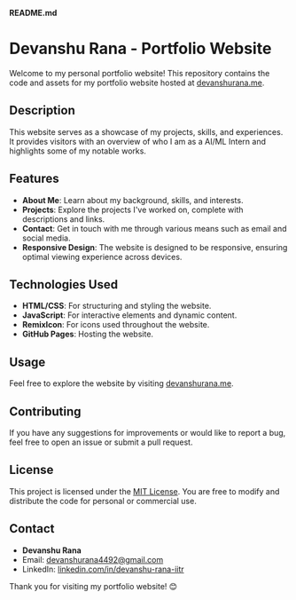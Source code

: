 **README.md**

# Devanshu Rana - Portfolio Website

Welcome to my personal portfolio website! This repository contains the code and assets for my portfolio website hosted at [devanshurana.me](http://devanshurana.me).

## Description

This website serves as a showcase of my projects, skills, and experiences. It provides visitors with an overview of who I am as a AI/ML Intern and highlights some of my notable works.

## Features

- **About Me**: Learn about my background, skills, and interests.
- **Projects**: Explore the projects I've worked on, complete with descriptions and links.
- **Contact**: Get in touch with me through various means such as email and social media.
- **Responsive Design**: The website is designed to be responsive, ensuring optimal viewing experience across devices.

## Technologies Used

- **HTML/CSS**: For structuring and styling the website.
- **JavaScript**: For interactive elements and dynamic content.
- **RemixIcon**: For icons used throughout the website.
- **GitHub Pages**: Hosting the website.

## Usage

Feel free to explore the website by visiting [devanshurana.me](http://devanshurana.me).

## Contributing

If you have any suggestions for improvements or would like to report a bug, feel free to open an issue or submit a pull request.

## License

This project is licensed under the [MIT License](LICENSE). You are free to modify and distribute the code for personal or commercial use.

## Contact

- **Devanshu Rana**
- Email: devanshurana4492@gmail.com
- LinkedIn: [linkedin.com/in/devanshu-rana-iitr](https://www.linkedin.com/in/devanshu-rana-iitr/)

Thank you for visiting my portfolio website! 😊